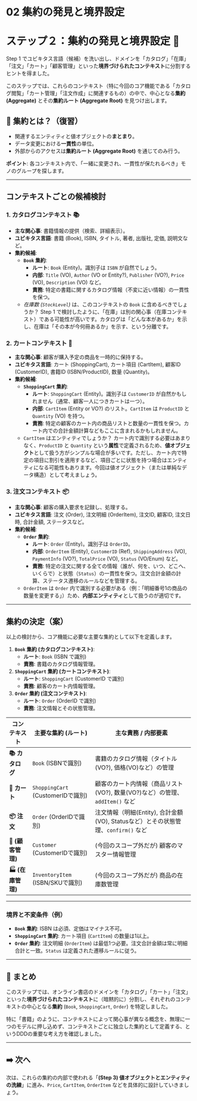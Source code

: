 # 02 集約の発見と境界設定

# ステップ２：集約の発見と境界設定 🧱

Step 1 でユビキタス言語（候補）を洗い出し、ドメインを「カタログ」「在庫」「注文」「カート」「顧客管理」といった**境界づけられたコンテキスト**に分割するヒントを得ました。

このステップでは、これらのコンテキスト（特に今回のコア機能である「カタログ閲覧」「カート管理」「注文作成」に関連するもの）の中で、中心となる**集約 (Aggregate)** とその**集約ルート (Aggregate Root)** を見つけ出します。

## 🤔 集約とは？（復習）

- 関連するエンティティと値オブジェクトの**まとまり**。
- データ変更における**一貫性**の単位。
- 外部からのアクセスは**集約ルート (Aggregate Root)** を通じてのみ行う。

**ポイント**: 各コンテキスト内で、「一緒に変更され、一貫性が保たれるべき」モノのグループを探します。

---

## コンテキストごとの候補検討

### 1. カタログコンテキスト 📚

- **主な関心事**: 書籍情報の提供（検索、詳細表示）。
- **ユビキタス言語**: 書籍 (Book), ISBN, タイトル, 著者, 出版社, 定価, 説明文など。
- **集約候補**:
    - **`Book` 集約**:
        - **ルート**: `Book` (Entity)。識別子は `ISBN` が自然でしょう。
        - **内部**: `Title` (VO), `Author` (VO or Entity?), `Publisher` (VO?), `Price` (VO), `Description` (VO) など。
        - **責務**: 特定の書籍に関するカタログ情報（不変に近い情報）の一貫性を保つ。
    - *在庫数 (`StockLevel`)* は、このコンテキストの `Book` に含めるべきでしょうか？ Step 1 で検討したように、「在庫」は別の関心事（在庫コンテキスト）である可能性が高いです。カタログは「どんな本があるか」を示し、在庫は「その本が今何冊あるか」を示す、という分離です。

### 2. カートコンテキスト 🛒

- **主な関心事**: 顧客が購入予定の商品を一時的に保持する。
- **ユビキタス言語**: カート (ShoppingCart), カート項目 (CartItem), 顧客ID (CustomerID), 書籍ID (ISBN/ProductID), 数量 (Quantity)。
- **集約候補**:
    - **`ShoppingCart` 集約**:
        - **ルート**: `ShoppingCart` (Entity)。識別子は `CustomerID` が自然かもしれません（通常、顧客一人につきカートは一つ）。
        - **内部**: `CartItem` (Entity or VO?) のリスト。`CartItem` は `ProductID` と `Quantity` (VO) を持つ。
        - **責務**: 特定の顧客のカート内の商品リストと数量の一貫性を保つ。カート内での合計金額計算などもここに含まれるかもしれません。
    - `CartItem` はエンティティでしょうか？ カート内で識別する必要はあまりなく、`ProductID` と `Quantity` という**属性**で定義されるため、**値オブジェクト**として扱う方がシンプルな場合が多いです。ただし、カート内で特定の項目に割引を適用するなど、項目ごとに状態を持つ場合はエンティティになる可能性もあります。今回は値オブジェクト（または単純なデータ構造）として考えましょう。

### 3. 注文コンテキスト 📦

- **主な関心事**: 顧客の購入要求を記録し、処理する。
- **ユビキタス言語**: 注文 (Order), 注文明細 (OrderItem), 注文ID, 顧客ID, 注文日時, 合計金額, ステータスなど。
- **集約候補**:
    - **`Order` 集約**:
        - **ルート**: `Order` (Entity)。識別子は `OrderID`。
        - **内部**: `OrderItem` (Entity), `CustomerID` (Ref), `ShippingAddress` (VO), `PaymentInfo` (VO?), `TotalPrice` (VO), `Status` (VO/Enum) など。
        - **責務**: 特定の注文に関する全ての情報（誰が、何を、いつ、どこへ、いくらで）と状態（`Status`）の一貫性を保つ。注文合計金額の計算、ステータス遷移のルールなどを管理する。
    - `OrderItem` は `Order` 内で識別する必要がある（例：「明細番号1の商品の数量を変更する」）ため、**内部エンティティ**として扱うのが適切です。

---

## 集約の決定（案）

以上の検討から、コア機能に必要な主要な集約として以下を定義します。

1. **`Book` 集約 (カタログコンテキスト)**:
    - **ルート**: `Book` (ISBN で識別)
    - **責務**: 書籍のカタログ情報管理。
2. **`ShoppingCart` 集約 (カートコンテキスト)**:
    - **ルート**: `ShoppingCart` (CustomerID で識別)
    - **責務**: 顧客のカート内情報管理。
3. **`Order` 集約 (注文コンテキスト)**:
    - **ルート**: `Order` (OrderID で識別)
    - **責務**: 注文情報とその状態管理。

| **コンテキスト** | **主要な集約 (ルート)** | **主な責務 / 内部要素** |
| --- | --- | --- |
| **📚 カタログ** | `Book` (ISBNで識別) | 書籍のカタログ情報（タイトル(VO?), 価格(VO)など）の管理 |
| **🛒 カート** | `ShoppingCart` (CustomerIDで識別) | 顧客のカート内情報（商品リスト(VO?), 数量(VO?)など）の管理、`addItem()` など |
| **📦 注文** | `Order` (OrderIDで識別) | 注文情報（明細(Entity), 合計金額(VO), Statusなど）とその状態管理、`confirm()` など |
| **👤 (顧客管理)** | `Customer` (CustomerIDで識別) | (今回のスコープ外だが) 顧客のマスター情報管理 |
| **🏭 (在庫管理)** | `InventoryItem` (ISBN/SKUで識別) | (今回のスコープ外だが) 商品の在庫数管理 |

---

### 境界と不変条件（例）

- **`Book` 集約**: ISBN は必須、定価はマイナス不可。
- **`ShoppingCart` 集約**: カート項目 (`CartItem`) の数量は1以上。
- **`Order` 集約**: 注文明細 (`OrderItem`) は最低1つ必要。注文合計金額は常に明細合計と一致。`Status` は定義された遷移ルールに従う。

---

## 📝 まとめ

このステップでは、オンライン書店のドメインを「カタログ」「カート」「注文」といった**境界づけられたコンテキスト**に（暗黙的に）分割し、それぞれのコンテキストの中心となる**集約** (`Book`, `ShoppingCart`, `Order`) を特定しました。

特に「書籍」のように、コンテキストによって関心事が異なる概念を、無理に一つのモデルに押し込めず、コンテキストごとに独立した集約として定義する、というDDDの重要な考え方を確認しました。

---

## ➡️ 次へ

次は、これらの集約の内部で使われる「**(Step 3) 値オブジェクトとエンティティの洗練**」に進み、`Price`, `CartItem`, `OrderItem` などを具体的に設計していきましょう。
